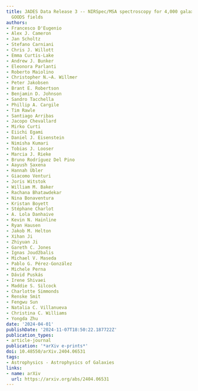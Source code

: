 ```yaml
---
title: JADES Data Release 3 -- NIRSpec/MSA spectroscopy for 4,000 galaxies in the
  GOODS fields
authors:
- Francesco D'Eugenio
- Alex J. Cameron
- Jan Scholtz
- Stefano Carniani
- Chris J. Willott
- Emma Curtis-Lake
- Andrew J. Bunker
- Eleonora Parlanti
- Roberto Maiolino
- Christopher N.~A. Willmer
- Peter Jakobsen
- Brant E. Robertson
- Benjamin D. Johnson
- Sandro Tacchella
- Phillip A. Cargile
- Tim Rawle
- Santiago Arribas
- Jacopo Chevallard
- Mirko Curti
- Eiichi Egami
- Daniel J. Eisenstein
- Nimisha Kumari
- Tobias J. Looser
- Marcia J. Rieke
- Bruno Rodrı́guez Del Pino
- Aayush Saxena
- Hannah Übler
- Giacomo Venturi
- Joris Witstok
- William M. Baker
- Rachana Bhatawdekar
- Nina Bonaventura
- Kristan Boyett
- Stéphane Charlot
- A. Lola Danhaive
- Kevin N. Hainline
- Ryan Hausen
- Jakob M. Helton
- Xihan Ji
- Zhiyuan Ji
- Gareth C. Jones
- Ignas Joudžbalis
- Michael V. Maseda
- Pablo G. Pérez-González
- Michele Perna
- Dávid Puskás
- Irene Shivaei
- Maddie S. Silcock
- Charlotte Simmonds
- Renske Smit
- Fengwu Sun
- Natalia C. Villanueva
- Christina C. Williams
- Yongda Zhu
date: '2024-04-01'
publishDate: '2024-11-07T18:50:22.187722Z'
publication_types:
- article-journal
publication: '*arXiv e-prints*'
doi: 10.48550/arXiv.2404.06531
tags:
- Astrophysics - Astrophysics of Galaxies
links:
- name: arXiv
  url: https://arxiv.org/abs/2404.06531
---
```


